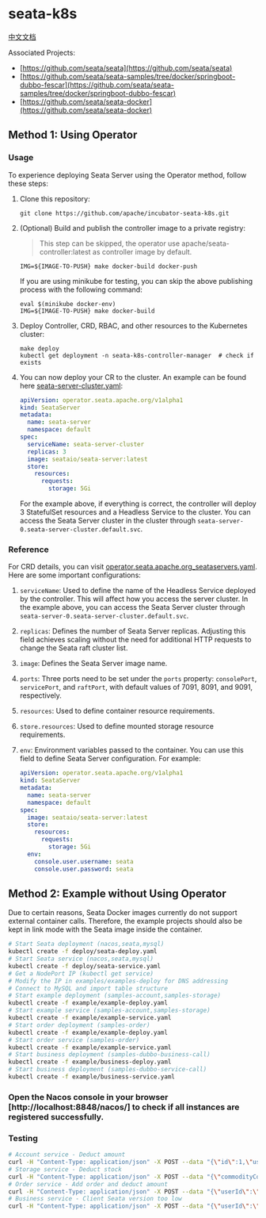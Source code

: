 # seata-k8s

[中文文档](README.zh.md) 

Associated Projects:

- [https://github.com/seata/seata](https://github.com/seata/seata)
- [https://github.com/seata/seata-samples/tree/docker/springboot-dubbo-fescar](https://github.com/seata/seata-samples/tree/docker/springboot-dubbo-fescar)
- [https://github.com/seata/seata-docker](https://github.com/seata/seata-docker)

## Method 1: Using Operator

### Usage

To experience deploying Seata Server using the Operator method, follow these steps:

1. Clone this repository:

   ```shell
   git clone https://github.com/apache/incubator-seata-k8s.git
   ```

2. (Optional) Build and publish the controller image to a private registry:

   > This step can be skipped, the operator use apache/seata-controller:latest as controller image by default.

   ```shell
   IMG=${IMAGE-TO-PUSH} make docker-build docker-push
   ```

   If you are using minikube for testing, you can skip the above publishing process with the following command:

   ```shell
   eval $(minikube docker-env)
   IMG=${IMAGE-TO-PUSH} make docker-build
   ```

3. Deploy Controller, CRD, RBAC, and other resources to the Kubernetes cluster:

   ```shell
   make deploy
   kubectl get deployment -n seata-k8s-controller-manager  # check if exists
   ```

4. You can now deploy your CR to the cluster. An example can be found here [seata-server-cluster.yaml](deploy/seata-server-cluster.yaml):

   ```yaml
   apiVersion: operator.seata.apache.org/v1alpha1
   kind: SeataServer
   metadata:
     name: seata-server
     namespace: default
   spec:
     serviceName: seata-server-cluster
     replicas: 3
     image: seataio/seata-server:latest
     store:
       resources:
         requests:
           storage: 5Gi
   ```

   For the example above, if everything is correct, the controller will deploy 3 StatefulSet resources and a Headless Service to the cluster. You can access the Seata Server cluster in the cluster through `seata-server-0.seata-server-cluster.default.svc`.

### Reference

For CRD details, you can visit [operator.seata.apache.org_seataservers.yaml](config/crd/bases/operator.seata.apache.org_seataservers.yaml). Here are some important configurations:

1. `serviceName`: Used to define the name of the Headless Service deployed by the controller. This will affect how you access the server cluster. In the example above, you can access the Seata Server cluster through `seata-server-0.seata-server-cluster.default.svc`.

2. `replicas`: Defines the number of Seata Server replicas. Adjusting this field achieves scaling without the need for additional HTTP requests to change the Seata raft cluster list.

3. `image`: Defines the Seata Server image name.

4. `ports`: Three ports need to be set under the `ports` property: `consolePort`, `servicePort`, and `raftPort`, with default values of 7091, 8091, and 9091, respectively.

5. `resources`: Used to define container resource requirements.

6. `store.resources`: Used to define mounted storage resource requirements.

7. `env`: Environment variables passed to the container. You can use this field to define Seata Server configuration. For example:

   ```yaml
   apiVersion: operator.seata.apache.org/v1alpha1
   kind: SeataServer
   metadata:
     name: seata-server
     namespace: default
   spec:
     image: seataio/seata-server:latest
     store:
       resources:
         requests:
           storage: 5Gi
     env:
       console.user.username: seata
       console.user.password: seata
   ```

## Method 2: Example without Using Operator

Due to certain reasons, Seata Docker images currently do not support external container calls. Therefore, the example projects should also be kept in link mode with the Seata image inside the container.

```sh
# Start Seata deployment (nacos,seata,mysql)
kubectl create -f deploy/seata-deploy.yaml
# Start Seata service (nacos,seata,mysql)
kubectl create -f deploy/seata-service.yaml
# Get a NodePort IP (kubectl get service)
# Modify the IP in examples/examples-deploy for DNS addressing
# Connect to MySQL and import table structure
# Start example deployment (samples-account,samples-storage)
kubectl create -f example/example-deploy.yaml
# Start example service (samples-account,samples-storage)
kubectl create -f example/example-service.yaml
# Start order deployment (samples-order)
kubectl create -f example/example-deploy.yaml
# Start order service (samples-order)
kubectl create -f example/example-service.yaml
# Start business deployment (samples-dubbo-business-call)
kubectl create -f example/business-deploy.yaml
# Start business deployment (samples-dubbo-service-call)
kubectl create -f example/business-service.yaml
```

### Open the Nacos console in your browser [http://localhost:8848/nacos/] to check if all instances are registered successfully.

### Testing

```sh
# Account service - Deduct amount
curl -H "Content-Type: application/json" -X POST --data "{\"id\":1,\"userId\":\"1\",\"amount\":100}" cluster-ip:8102/account/dec_account
# Storage service - Deduct stock
curl -H "Content-Type: application/json" -X POST --data "{\"commodityCode\":\"C201901140001\",\"count\":100}" cluster-ip:8100/storage/dec_storage
# Order service - Add order and deduct amount
curl -H "Content-Type: application/json" -X POST --data "{\"userId\":\"1\",\"commodityCode\":\"C201901140001\",\"orderCount\":10,\"orderAmount\":100}" cluster-ip:8101/order/create_order
# Business service - Client Seata version too low
curl -H "Content-Type: application/json" -X POST --data "{\"userId\":\"1\",\"commodityCode\":\"C201901140001\",\"count\":10,\"amount\":100}" cluster-ip:8104/business/dubbo/buy
```
